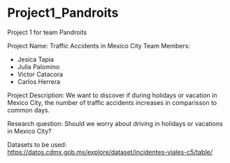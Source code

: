 # Project1_Pandroits
Project 1 for team Pandroits

Project Name: Traffic Accidents in Mexico City
Team Members:
- Jesica Tapia
- Julia Palomino
- Victor Catacora
- Carlos Herrera

Project Description:
We want to discover if during holidays or vacation in Mexico City, the number of traffic accidents increases in comparisson to common days.

Research question:
Should we worry about driving in holidays or vacations in Mexico City?

Datasets to be used:
https://datos.cdmx.gob.mx/explore/dataset/incidentes-viales-c5/table/  
